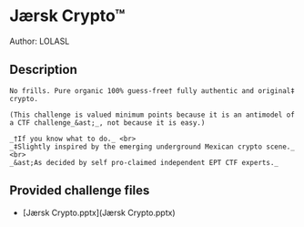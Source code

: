 # Jærsk Crypto™
Author: LOLASL
## Description
```
No frills. Pure organic 100% guess-free† fully authentic and original‡ crypto.

(This challenge is valued minimum points because it is an antimodel of a CTF challenge_&ast;_, not because it is easy.)

_†If you know what to do._ <br>
_‡Slightly inspired by the emerging underground Mexican crypto scene._ <br>
_&ast;As decided by self pro-claimed independent EPT CTF experts._

```
## Provided challenge files
* [Jærsk Crypto.pptx](Jærsk Crypto.pptx)
